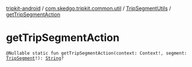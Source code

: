 [tripkit-android](../../index.md) / [com.skedgo.tripkit.common.util](../index.md) / [TripSegmentUtils](index.md) / [getTripSegmentAction](./get-trip-segment-action.md)

# getTripSegmentAction

`@Nullable static fun getTripSegmentAction(context: Context!, segment: `[`TripSegment`](../../com.skedgo.tripkit.routing/-trip-segment/index.md)`!): `[`String`](https://kotlinlang.org/api/latest/jvm/stdlib/kotlin/-string/index.html)`?`